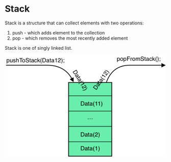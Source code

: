 # Stack 

Stack is a structure that can collect elements with two operations:
1. push - which adds element to the collection
2. pop - which removes the most recently added element

Stack is one of singly linked list.

<img src="Stack.png">
